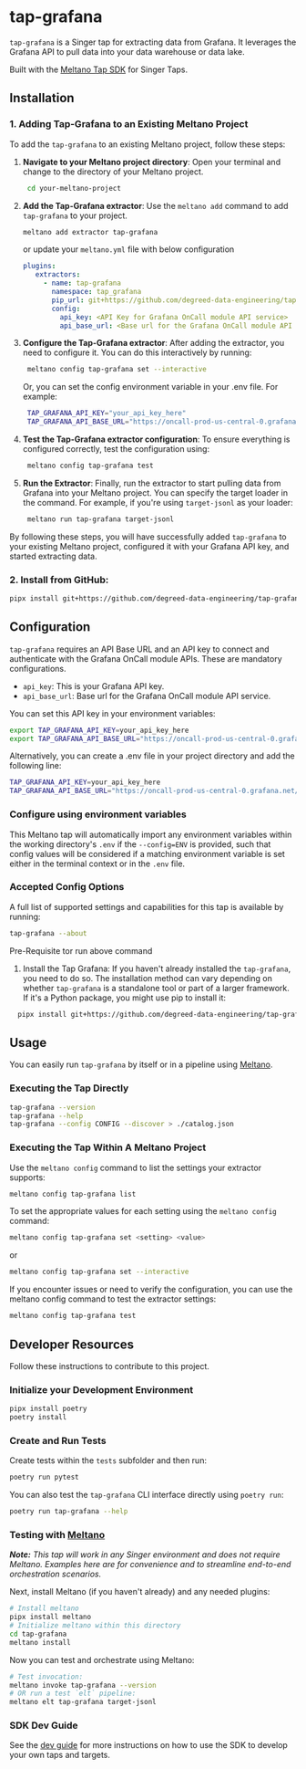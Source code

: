 # tap-grafana

`tap-grafana` is a Singer tap for extracting data from Grafana. It leverages the Grafana API to pull data into your data warehouse or data lake.

Built with the [Meltano Tap SDK](https://sdk.meltano.com) for Singer Taps.


## Installation

### 1. Adding Tap-Grafana to an Existing Meltano Project

To add the `tap-grafana` to an existing Meltano project, follow these steps:

1. **Navigate to your Meltano project directory**:
  Open your terminal and change to the directory of your Meltano project.
  
   ```bash 
    cd your-meltano-project
   ```

2. **Add the Tap-Grafana extractor**:
   Use the `meltano add` command to add `tap-grafana` to your project.
   
   ```bash
   meltano add extractor tap-grafana
   ```

   or update your `meltano.yml` file with below configuration
   ```yaml
   plugins:
      extractors:
        - name: tap-grafana
          namespace: tap_grafana
          pip_url: git+https://github.com/degreed-data-engineering/tap-grafana
          config:
            api_key: <API Key for Grafana OnCall module API service>
            api_base_url: <Base url for the Grafana OnCall module API service>
   ```

3. **Configure the Tap-Grafana extractor**:
   After adding the extractor, you need to configure it. You can do this interactively by running:
   
   ```bash
    meltano config tap-grafana set --interactive
   ```
   Or, you can set the config environment variable in your .env file. For example:
   ```bash
    TAP_GRAFANA_API_KEY="your_api_key_here"
    TAP_GRAFANA_API_BASE_URL="https://oncall-prod-us-central-0.grafana.net/oncall"
   ```

4. **Test the Tap-Grafana extractor configuration**:
   To ensure everything is configured correctly, test the configuration using:
   
   ```bash
    meltano config tap-grafana test
   ```

5. **Run the Extractor**:
   Finally, run the extractor to start pulling data from Grafana into your Meltano project. You can specify the target loader in the command. For example, if you're using `target-jsonl` as your loader:

   ```bash
    meltano run tap-grafana target-jsonl
   ```

By following these steps, you will have successfully added `tap-grafana` to your existing Meltano project, configured it with your Grafana API key, and started extracting data.


### 2. Install from GitHub:

```bash
pipx install git+https://github.com/degreed-data-engineering/tap-grafana.git
```
## Configuration

`tap-grafana` requires an API Base URL and an API key to connect and authenticate with the Grafana OnCall module APIs. These are mandatory configurations. 

  - `api_key`: This is your Grafana API key. 
  - `api_base_url`: Base url for the Grafana OnCall module API service.

You can set this API key in your environment variables:

```bash
export TAP_GRAFANA_API_KEY=your_api_key_here
export TAP_GRAFANA_API_BASE_URL="https://oncall-prod-us-central-0.grafana.net/oncall"
```

Alternatively, you can create a .env file in your project directory and add the following line:

```bash
TAP_GRAFANA_API_KEY=your_api_key_here
TAP_GRAFANA_API_BASE_URL="https://oncall-prod-us-central-0.grafana.net/oncall"
```

### Configure using environment variables

This Meltano tap will automatically import any environment variables within the working directory's
`.env` if the `--config=ENV` is provided, such that config values will be considered if a matching
environment variable is set either in the terminal context or in the `.env` file.

### Accepted Config Options

A full list of supported settings and capabilities for this
tap is available by running:

```bash
tap-grafana --about
```
Pre-Requisite tor run above command

1. Install the Tap Grafana: If you haven't already installed the `tap-grafana`, you need to do so. The installation method can vary depending on whether `tap-grafana` is a standalone tool or part of a larger framework. If it's a Python package, you might use pip to install it: 

```bash
  pipx install git+https://github.com/degreed-data-engineering/tap-grafana.git@main
  ```

<!-- ### Source Authentication and Authorization -->
<!--
Developer TODO: If your tap requires special access on the source system, or any special authentication requirements, provide those here.
-->

## Usage

You can easily run `tap-grafana` by itself or in a pipeline using [Meltano](https://meltano.com/).

### Executing the Tap Directly

```bash
tap-grafana --version
tap-grafana --help
tap-grafana --config CONFIG --discover > ./catalog.json
```
### Executing the Tap Within A Meltano Project

Use the `meltano config` command to list the settings your extractor supports:

```bash
meltano config tap-grafana list
```
To set the appropriate values for each setting using the `meltano config` command:

```bash
meltano config tap-grafana set <setting> <value>
```
or 

```bash
meltano config tap-grafana set --interactive
```

If you encounter issues or need to verify the configuration, you can use the meltano config command to test the extractor settings:

```bash
meltano config tap-grafana test
```

## Developer Resources

Follow these instructions to contribute to this project.

### Initialize your Development Environment

```bash
pipx install poetry
poetry install
```

### Create and Run Tests

Create tests within the `tests` subfolder and
  then run:

```bash
poetry run pytest
```

You can also test the `tap-grafana` CLI interface directly using `poetry run`:

```bash
poetry run tap-grafana --help
```

### Testing with [Meltano](https://www.meltano.com)

_**Note:** This tap will work in any Singer environment and does not require Meltano.
Examples here are for convenience and to streamline end-to-end orchestration scenarios._

<!--
Developer TODO:
Your project comes with a custom `meltano.yml` project file already created. Open the `meltano.yml` and follow any "TODO" items listed in
the file.
-->

Next, install Meltano (if you haven't already) and any needed plugins:

```bash
# Install meltano
pipx install meltano
# Initialize meltano within this directory
cd tap-grafana
meltano install
```

Now you can test and orchestrate using Meltano:

```bash
# Test invocation:
meltano invoke tap-grafana --version
# OR run a test `elt` pipeline:
meltano elt tap-grafana target-jsonl
```

### SDK Dev Guide

See the [dev guide](https://sdk.meltano.com/en/latest/dev_guide.html) for more instructions on how to use the SDK to
develop your own taps and targets.
